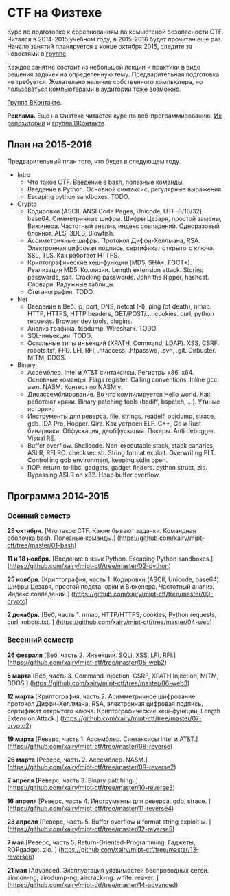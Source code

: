 CTF на Физтехе
==============

Курс по подготовке к соревнованиям по комьютеной безопасности CTF.
Читался в 2014-2015 учебном году, в 2015-2016 будет прочитан еще раз.
Начало занятий планируется в конце октября 2015, следите за новостями в [группе](https://vk.com/mipt_ctf).

Каждое занятие состоит из небольшой лекции и практики в виде решения задачек на определенную тему.
Предварительная подготовка не требуется.
Желательно наличие собственного компьютера, но пользоваться компьютерами в аудитории тоже возможно.

[Группа ВКонтакте](https://vk.com/mipt_ctf).

**Реклама.**
Ещё на Физтехе читается курс по веб-программированию. [Их репозиторий](https://github.com/vpavlenko/web-programming) и [группа ВКонтакте](https://vk.com/mipt_web).

## План на 2015-2016

Предварительный план того, что будет в следующем году.

* Intro
    * Что такое CTF. Введение в bash, полезные команды.
    * Введение в Python. Основной синтаксис, регулярные выражения.
    * Escaping python sandboxes. TODO.
* Crypto
    * Кодировки (ASCII, ANSI Code Pages, Unicode, UTF-8/16/32). base64. Симметричные шифры. Шифры Цезаря, простой замены, Вижинера. Частотный анализ, индекс совпадений. Одноразовый блокнот. AES, 3DES, Blowfish.
    * Ассиметричные шифры. Протокол Диффи-Хеллмана, RSA. Электронная цифровая подпись, сертификат открытого ключа. SSL, TLS. Как работает HTTPS.
    * Криптографические хеш-функции (MD5, SHA*, ГОСТ*). Реализация MD5. Коллизии. Length extension attack. Storing passwords, salt. Cracking passwords. John the Ripper, hashcat. Словари. Радужные таблицы.
    * Стеганография. TODO.
* Net
    * Введение в Веб. ip, port, DNS, netcat (-l), ping (of death), nmap. HTTP, HTTPS, HTTP headers, GET/POST/…, cookies. curl, python requests. Browser dev tools, plugins.
    * Анализ трафика. tcpdump. Wireshark. TODO.
    * SQL-инъекции. TODO.
    * Остальные типы инъекций (XPATH, Command, LDAP). XSS, CSRF. robots.txt, FPD. LFI, RFI, .htaccess, .htpasswd, .svn, .git. Dirbuster. MITM, DDOS.
* Binary
    * Ассемблер. Intel и AT&T синтаксисы. Регистры x86, x64. Основные команды. Flags register. Calling conventions. Inline gcc asm. NASM. Контест по NASM’у.
    * Дисассемблирование. Во что компилируется Hello world. Как работают кряки. Binary patching tools (bsdiff, bspatch, …). Утиные истории.
    * Инструменты для реверса. file, strings, readelf, objdump, strace, gdb. IDA Pro, Hopper. Qira. Как устроен ELF. C++, Go и Rust бинарники. Обфускация, деобфускация. Пакеры. Anti debugger. Visual RE.
    * Buffer overflow. Shellcode. Non-executable stack, stack canaries, ASLR, RELRO. checksec.sh. String format exploit. Overwriting PLT. Controlling gdb environment, keeping stdin open.
    * ROP. return-to-libc. gadgets, gadget finders. python struct, zio. Bypassing ASLR on x32. Heap buffer overflow.

## Программа 2014-2015

### Осенний семестр

**29 октября.**
[Что такое CTF. Какие бывают задачки. Командная оболочка bash. Полезные команды.]
(https://github.com/xairy/mipt-ctf/tree/master/01-bash)

**11 и 18 ноября.**
[Введение в язык Python. Escaping Python sandboxes.]
(https://github.com/xairy/mipt-ctf/tree/master/02-python)

**25 ноября.**
[Криптография, часть 1. Кодировки (ASCII, Unicode, base64). Шифры Цезаря, простой подстановки и Виженера. Частотный анализ. Индекс совпадений.]
(https://github.com/xairy/mipt-ctf/tree/master/03-crypto)

**2 декабря.**
[Веб, часть 1. nmap, HTTP/HTTPS, cookies, Python requests, curl, robots.txt. ]
(https://github.com/xairy/mipt-ctf/tree/master/04-web)

### Весенний семестр

**26 февраля**
[Веб, часть 2. Инъекции. SQLi, XSS, LFI, RFI.]
(https://github.com/xairy/mipt-ctf/tree/master/05-web2)

**5 марта**
[Веб, часть 3. Command Injection, CSRF, XPATH Injection, MITM, DDOS.]
(https://github.com/xairy/mipt-ctf/tree/master/06-web3)

**12 марта**
[Криптография, часть 2. Асимметричное шифрование, протокол Диффи-Хеллмана, RSA, электронная цифровая подпись, сертификат открытого ключа. Криптографические хеш-функции, Length Extension Attack.]
(https://github.com/xairy/mipt-ctf/tree/master/07-crypto2)

**19 марта**
[Реверс, часть 1. Ассемблер. Синтаксисы Intel и AT&T.]
(https://github.com/xairy/mipt-ctf/tree/master/08-reverse)

**26 марта**
[Реверс, часть 2. Ассемблер. NASM.]
(https://github.com/xairy/mipt-ctf/tree/master/09-reverse2)

**2 апреля**
[Реверс, часть 3. Binary patching. ]
(https://github.com/xairy/mipt-ctf/tree/master/10-reverse3)

**16 апреля**
[Реверс, часть 4. Инструменты для реверса. gdb, strace. ]
(https://github.com/xairy/mipt-ctf/tree/master/11-reverse4)

**23 апреля**
[Реверс, часть 5. Buffer overflow и format string exploit'ы. ]
(https://github.com/xairy/mipt-ctf/tree/master/12-reverse5)

**7 мая**
[Реверс, часть 5. Return-Oriented-Programming. Гаджеты, ROPgadget. zio. ]
(https://github.com/xairy/mipt-ctf/tree/master/13-reverse6)

**21 мая**
[Advanced. Эксплуатация уязвимостей беспроводных сетей. airmon-ng, airodump-ng, aircrack-ng. wifite. reaver. ]
(https://github.com/xairy/mipt-ctf/tree/master/14-advanced)
